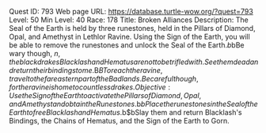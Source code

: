Quest ID: 793
Web page URL: https://database.turtle-wow.org/?quest=793
Level: 50
Min Level: 40
Race: 178
Title: Broken Alliances
Description: The Seal of the Earth is held by three runestones, held in the Pillars of Diamond, Opal, and Amethyst in Lethlor Ravine. Using the Sign of the Earth, you will be able to remove the runestones and unlock the Seal of the Earth.$b$bBe wary though, $n, the black drakes Blacklash and Hematus are not to be trifled with. See them dead and return their bindings to me.$B$BTo reach the ravine, travel to the far eastern part of the Badlands.Be careful though, for the ravine is home to countless drakes.
Objective: Use the Sign of the Earth to activate the Pillars of Diamond, Opal, and Amethyst and obtain the Runestones.$b$bPlace the runestones in the Seal of the Earth to free Blacklash and Hematus.$b$bSlay them and return Blacklash's Bindings, the Chains of Hematus, and the Sign of the Earth to Gorn.

